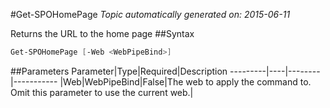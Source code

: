 #Get-SPOHomePage
*Topic automatically generated on: 2015-06-11*

Returns the URL to the home page
##Syntax
```powershell
Get-SPOHomePage [-Web <WebPipeBind>]
```


##Parameters
Parameter|Type|Required|Description
---------|----|--------|-----------
|Web|WebPipeBind|False|The web to apply the command to. Omit this parameter to use the current web.|
<!-- Ref: 745BD3F529E252B55C3043C4E11A954A -->